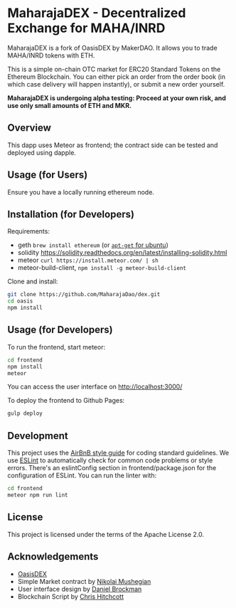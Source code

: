 MaharajaDEX - Decentralized Exchange for MAHA/INRD
==================================================

MaharajaDEX is a fork of OasisDEX by MakerDAO. It allows you to trade MAHA/INRD tokens with ETH.

This is a simple on-chain OTC market for ERC20 Standard Tokens on the Ethereum Blockchain. You can either pick an order from the order book (in which case delivery will happen instantly), or submit a new order yourself.

**MaharajaDEX is undergoing alpha testing: Proceed at your own risk, and use only small amounts of ETH and MKR.**

## Overview

This dapp uses Meteor as frontend; the contract side can be tested and deployed using dapple.

## Usage (for Users)

Ensure you have a locally running ethereum node.

## Installation (for Developers)

Requirements:

* geth `brew install ethereum` (or [`apt-get` for ubuntu](https://github.com/ethereum/go-ethereum/wiki/Installation-Instructions-for-Ubuntu))
* solidity https://solidity.readthedocs.org/en/latest/installing-solidity.html
* meteor `curl https://install.meteor.com/ | sh`
* meteor-build-client, `npm install -g meteor-build-client`

Clone and install:

```bash
git clone https://github.com/MaharajaDao/dex.git
cd oasis
npm install
```

## Usage (for Developers)

To run the frontend, start meteor:

```bash
cd frontend
npm install
meteor
```

You can access the user interface on [http://localhost:3000/](http://localhost:3000/)

To deploy the frontend to Github Pages:

```bash
gulp deploy
```

## Development

This project uses the [AirBnB style guide](https://github.com/airbnb/javascript) for coding standard guidelines.
We use [ESLint](http://eslint.org/docs/user-guide/getting-started) to automatically check for common code problems or style errors.
There's an eslintConfig section in frontend/package.json for the configuration of ESLint.
You can run the linter with:

```bash
cd frontend
meteor npm run lint
```

## License
This project is licensed under the terms of the Apache License 2.0.


## Acknowledgements
* [OasisDEX](https://github.com/OasisDEX/oasis)
* Simple Market contract by [Nikolai Mushegian](https://github.com/nmushegian)
* User interface design by [Daniel Brockman](https://github.com/dbrock)
* Blockchain Script by [Chris Hitchcott](https://github.com/hitchcott)
